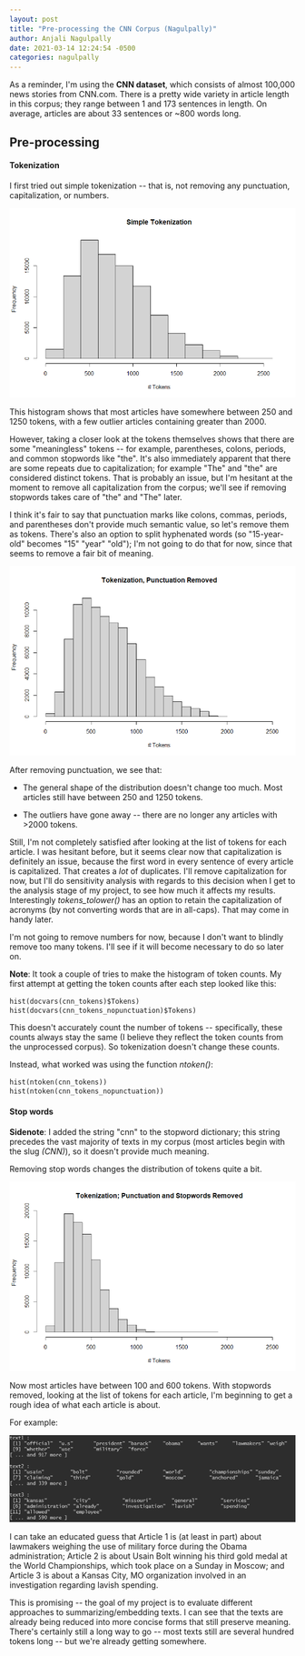 ```yaml
---
layout: post
title: "Pre-processing the CNN Corpus (Nagulpally)"
author: Anjali Nagulpally
date: 2021-03-14 12:24:54 -0500
categories: nagulpally
---
```



As a reminder, I'm using the **CNN dataset**, which consists of almost 100,000 news stories from CNN.com. There is a pretty wide variety in article length in this corpus; they range between 1 and 173 sentences in length. On average, articles are about 33 sentences or ~800 words long.

## Pre-processing

#### Tokenization

I first tried out simple tokenization -- that is, not removing any punctuation, capitalization, or numbers.

![](https://github.com/douglas-r-rice/douglas-r-rice.github.io/blob/main/_posts/Anjali_BlogPost3_simpletok.PNG?raw=TRUE)

This histogram shows that most articles have somewhere between 250 and 1250 tokens, with a few outlier articles containing greater than 2000. 

However, taking a closer look at the tokens themselves shows that there are some "meaningless" tokens -- for example, parentheses, colons, periods, and common stopwords like "the". It's also immediately apparent that there are some repeats due to capitalization; for example "The" and "the" are considered distinct tokens. That is probably an issue, but I'm hesitant at the moment to remove all capitalization from the corpus; we'll see if removing stopwords takes care of "the" and "The" later.

I think it's fair to say that punctuation marks like colons, commas, periods, and parentheses don't provide much semantic value, so let's remove them as tokens. There's also an option to split  hyphenated words (so "15-year-old" becomes "15" "year" "old"); I'm not going to do that for now, since that seems to remove a fair bit of meaning.

![](https://github.com/douglas-r-rice/douglas-r-rice.github.io/blob/main/_posts/Anjali_BlogPost3_nopunc.PNG?raw=TRUE)

After removing punctuation, we see that:

* The general shape of the distribution doesn't change too much. Most articles still have between 250 and 1250 tokens.

* The outliers have gone away -- there are no longer any articles with >2000 tokens.


Still, I'm not completely satisfied after looking at the list of tokens for each article. I was hesitant before, but it seems clear now that capitalization is definitely an issue, because the first word in every sentence of every article is capitalized. That creates a *lot* of duplicates. I'll remove capitalization for now, but I'll do sensitivity analysis with regards to this decision when I get to the analysis stage of my project, to see how much it affects my results. Interestingly *tokens_tolower()* has an option to retain the capitalization of acronyms (by not converting words that are in all-caps). That may come in handy later.

I'm not going to remove numbers for now, because I don't want to blindly remove too many tokens. I'll see if it will become necessary to do so later on.


**Note**: It took a couple of tries to make the histogram of token counts. My first attempt at getting the token counts after each step looked like this:

```{r, eval=FALSE}
hist(docvars(cnn_tokens)$Tokens)
hist(docvars(cnn_tokens_nopunctuation)$Tokens)
```

This doesn't accurately count the number of tokens -- specifically, these counts always stay the same (I believe they reflect the token counts from the unprocessed corpus). So tokenization doesn't change these counts.

Instead, what worked was using the function *ntoken()*:

```{r, eval=FALSE}
hist(ntoken(cnn_tokens))
hist(ntoken(cnn_tokens_nopunctuation))
```

#### Stop words

**Sidenote**: I added the string "cnn" to the stopword dictionary; this string precedes the vast majority of texts in my corpus (most articles begin with the slug *(CNN)*), so it doesn't provide much  meaning.

Removing stop words changes the distribution of tokens quite a bit.

![](https://github.com/douglas-r-rice/douglas-r-rice.github.io/blob/main/_posts/Anjali_BlogPost3_nopuncstop.PNG?raw=TRUE)


Now most articles have between 100 and 600 tokens. With stopwords removed, looking at the list of tokens for each article, I'm beginning to get a rough idea of what each article is about.

For example:

![](https://github.com/douglas-r-rice/douglas-r-rice.github.io/blob/main/_posts/Anjali_BlogPost3_tokenlist.PNG?raw=TRUE)

I can take an educated guess that Article 1 is (at least in part) about lawmakers weighing the use of military force during the Obama administration; Article 2 is about Usain Bolt winning his third gold medal at the World Championships, which took place on a Sunday in Moscow; and Article 3 is about a Kansas City, MO  organization involved in an investigation regarding lavish spending.

This is promising -- the goal of my project is to evaluate different approaches to summarizing/embedding texts. I can see that the texts are already being reduced into more concise forms that still preserve meaning. There's certainly still a long way to go -- most texts still are several hundred tokens long -- but we're already getting somewhere.
